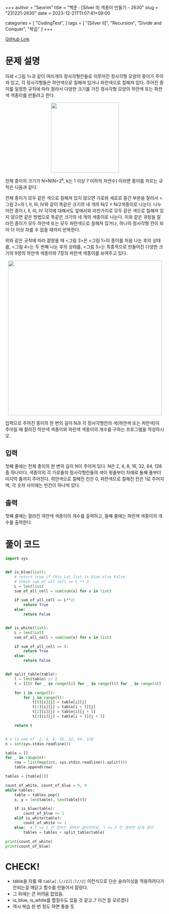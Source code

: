 +++
author = "Seorim"
title =  "백준 : [Silver II] 색종이 만들기 - 2630"
slug = "231221-2630"
date = 2023-12-21T11:07:41+09:00

categories = [
    "CodingTest",
]
tags = [
    "[Silver II]", "Recursion", "Divide and Conquer", "복습"
]
+++

[GitHub Link](https://github.com/srlee056/algorithm-study/tree/main/%EB%B0%B1%EC%A4%80/Silver/2630.%E2%80%85%EC%83%89%EC%A2%85%EC%9D%B4%E2%80%85%EB%A7%8C%EB%93%A4%EA%B8%B0)

# 문제 설명

<p>아래 <그림 1>과 같이 여러개의 정사각형칸들로 이루어진 정사각형 모양의 종이가 주어져 있고, 각 정사각형들은 하얀색으로 칠해져 있거나 파란색으로 칠해져 있다. 주어진 종이를 일정한 규칙에 따라 잘라서 다양한 크기를 가진 정사각형 모양의 하얀색 또는 파란색 색종이를 만들려고 한다.</p>

<p style="text-align: center;"><img alt="" src="https://www.acmicpc.net/upload/images/bwxBxc7ghGOedQfiT3p94KYj1y9aLR.png" style="height:221px; width:215px"></p>

<p>전체 종이의 크기가 N×N(N=2<sup>k</sup>, k는 1 이상 7 이하의 자연수) 이라면 종이를 자르는 규칙은 다음과 같다.</p>

<p>전체 종이가 모두 같은 색으로 칠해져 있지 않으면 가로와 세로로 중간 부분을 잘라서 <그림 2>의 I, II, III, IV와 같이 똑같은 크기의 네 개의 N/2 × N/2색종이로 나눈다. 나누어진 종이 I, II, III, IV 각각에 대해서도 앞에서와 마찬가지로 모두 같은 색으로 칠해져 있지 않으면 같은 방법으로 똑같은 크기의 네 개의 색종이로 나눈다. 이와 같은 과정을 잘라진 종이가 모두 하얀색 또는 모두 파란색으로 칠해져 있거나, 하나의 정사각형 칸이 되어 더 이상 자를 수 없을 때까지 반복한다.</p>

<p>위와 같은 규칙에 따라 잘랐을 때 <그림 3>은 <그림 1>의 종이를 처음 나눈 후의 상태를, <그림 4>는 두 번째 나눈 후의 상태를, <그림 5>는 최종적으로 만들어진 다양한 크기의 9장의 하얀색 색종이와 7장의 파란색 색종이를 보여주고 있다.</p>

<p style="text-align: center;"><img alt="" src="https://www.acmicpc.net/upload/images/VHJpKWQDv.png" style="height:488px; width:487px"></p>

<p>입력으로 주어진 종이의 한 변의 길이 N과 각 정사각형칸의 색(하얀색 또는 파란색)이 주어질 때 잘라진 하얀색 색종이와 파란색 색종이의 개수를 구하는 프로그램을 작성하시오.</p>

## 입력

 <p>첫째 줄에는 전체 종이의 한 변의 길이 N이 주어져 있다. N은 2, 4, 8, 16, 32, 64, 128 중 하나이다. 색종이의 각 가로줄의 정사각형칸들의 색이 윗줄부터 차례로 둘째 줄부터 마지막 줄까지 주어진다. 하얀색으로 칠해진 칸은 0, 파란색으로 칠해진 칸은 1로 주어지며, 각 숫자 사이에는 빈칸이 하나씩 있다.</p>

## 출력

 <p>첫째 줄에는 잘라진 햐얀색 색종이의 개수를 출력하고, 둘째 줄에는 파란색 색종이의 개수를 출력한다.</p>

# 풀이 코드

```python
import sys


def is_blue(list):
    # return true if this LxL list is blue else False
    # check sum of all cell == L ** 2
    L = len(list)
    sum_of_all_cell = sum(sum(x) for x in list)

    if sum_of_all_cell == L**2:
        return True
    else:
        return False


def is_white(list):
    L = len(list)
    sum_of_all_cell = sum(sum(x) for x in list)

    if sum_of_all_cell == 0:
        return True
    else:
        return False


def split_table(table):
    l = len(table) // 2
    t = [[[0 for _ in range(l)] for _ in range(l)] for _ in range(4)]

    for i in range(l):
        for j in range(l):
            t[0][i][j] = table[i][j]
            t[1][i][j] = table[i + l][j]
            t[2][i][j] = table[i][j + l]
            t[3][i][j] = table[i + l][j + l]

    return t


# n is one of  2, 4, 8, 16, 32, 64, 128
n = int(sys.stdin.readline())

table = []
for _ in range(n):
    row = list(map(int, sys.stdin.readline().split()))
    table.append(row)

tables = [table[:]]

count_of_white, count_of_blue = 0, 0
while tables:
    table = tables.pop()
    x, y = len(table), len(table[0])

    if is_blue(table):
        count_of_blue += 1
    elif is_white(table):
        count_of_white += 1
    else:  # l == 1 인 경우는 위에서 걸러지므로, l >= 2 인 경우만 남게 된다
        tables = tables + split_table(table)

print(count_of_white)
print(count_of_blue)

```

# CHECK!

-   table을 자를 때 `table[:l//2][:l//2]` 이런식으로 단순 슬라이싱을 적용하려다가 안되는걸 깨닫고 함수를 만들어서 잘랐다.
-   그 외에는 큰 어려움 없었음.
-   is_blue, is_white를 합칠수도 있을 것 같고..? 이건 잘 모르겠다
-   역시 복습 한 번 정도 하면 좋을 듯
